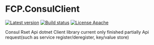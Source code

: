 # FCP.ConsulClient
[![Latest version](https://img.shields.io/nuget/v/FCP.ConsulClient.svg)](https://www.nuget.org/packages/FCP.ConsulClient/)   [![Build status](https://ci.appveyor.com/api/projects/status/4x0v4b7avg97oj5q?svg=true)](https://ci.appveyor.com/project/wanlitao/fcp-consulclient)   [![License Apache](https://img.shields.io/badge/license-Apache%202-blue.svg)](http://www.apache.org/licenses/LICENSE-2.0.html)

Consul Rset Api dotnet Client library
current only finished partially Api request(such as service register/deregister, key/value store)
